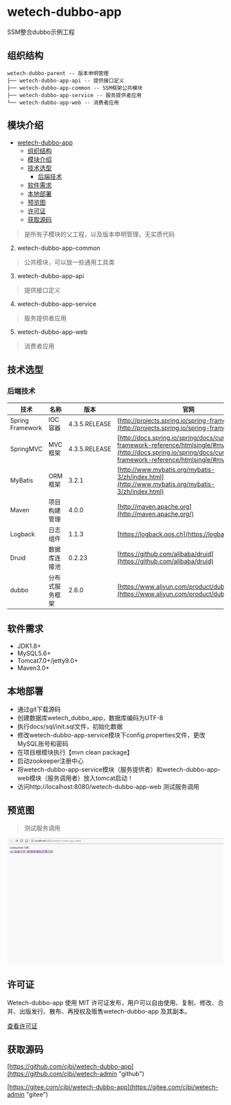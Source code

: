 # wetech-dubbo-app

SSM整合dubbo示例工程

## 组织结构

```
wetech-dubbo-parent -- 版本申明管理
├── wetech-dubbo-app-api -- 提供接口定义
├── wetech-dubbo-app-common -- SSM框架公共模块
├── wetech-dubbo-app-service -- 服务提供者应用
└── wetech-dubbo-app-web -- 消费者应用
```

## 模块介绍

- [wetech-dubbo-app](#wetech-dubbo-app)
    - [组织结构](#%E7%BB%84%E7%BB%87%E7%BB%93%E6%9E%84)
    - [模块介绍](#%E6%A8%A1%E5%9D%97%E4%BB%8B%E7%BB%8D)
    - [技术选型](#%E6%8A%80%E6%9C%AF%E9%80%89%E5%9E%8B)
        - [后端技术](#%E5%90%8E%E7%AB%AF%E6%8A%80%E6%9C%AF)
    - [软件需求](#%E8%BD%AF%E4%BB%B6%E9%9C%80%E6%B1%82)
    - [本地部署](#%E6%9C%AC%E5%9C%B0%E9%83%A8%E7%BD%B2)
    - [预览图](#%E9%A2%84%E8%A7%88%E5%9B%BE)
    - [许可证](#%E8%AE%B8%E5%8F%AF%E8%AF%81)
    - [获取源码](#%E8%8E%B7%E5%8F%96%E6%BA%90%E7%A0%81)

> 是所有子模块的父工程，以及版本申明管理，无实质代码

2. wetech-dubbo-app-common

> 公共模块，可以放一些通用工具类

3. wetech-dubbo-app-api

> 提供接口定义

4. wetech-dubbo-app-service

> 服务提供者应用

5. wetech-dubbo-app-web

> 消费者应用

## 技术选型

### 后端技术

技术 | 名称 | 版本 | 官网
----|------|----|----
Spring Framework | IOC容器 | 4.3.5.RELEASE | [http://projects.spring.io/spring-framework/](http://projects.spring.io/spring-framework/)
SpringMVC | MVC框架 | 4.3.5.RELEASE |  [http://docs.spring.io/spring/docs/current/spring-framework-reference/htmlsingle/#mvc](http://docs.spring.io/spring/docs/current/spring-framework-reference/htmlsingle/#mvc)
MyBatis | ORM框架 | 3.2.1 |  [http://www.mybatis.org/mybatis-3/zh/index.html](http://www.mybatis.org/mybatis-3/zh/index.html)
Maven | 项目构建管理 | 4.0.0 |  [http://maven.apache.org](http://maven.apache.org/)
Logback | 日志组件 | 1.1.3 |  [https://logback.qos.ch](https://logback.qos.ch/)
Druid | 数据库连接池 | 0.2.23 |  [https://github.com/alibaba/druid](https://github.com/alibaba/druid)
dubbo | 分布式服务框架 | 2.6.0 |  [https://www.aliyun.com/product/dubbo/](https://www.aliyun.com/product/dubbo/)

## 软件需求

- JDK1.8+
- MySQL5.6+
- Tomcat7.0+/jetty9.0+
- Maven3.0+

## 本地部署

- 通过git下载源码
- 创建数据库wetech_dubbo_app，数据库编码为UTF-8
- 执行docs/sql/init.sql文件，初始化数据
- 修改wetech-dubbo-app-service模块下config.properties文件，更改MySQL账号和密码
- 在项目根模块执行【mvn clean package】
- 启动zookeeper注册中心
- 将wetech-dubbo-app-service模块（服务提供者）和wetech-dubbo-app-web模块（服务调用者）放入tomcat启动！
- 访问http://localhost:8080/wetech-dubbo-app-web 测试服务调用

## 预览图


> 测试服务调用

![](docs/preview/3.gif)

## 许可证

Wetech-dubbo-app 使用 MIT 许可证发布，用户可以自由使用、复制、修改、合并、出版发行、散布、再授权及贩售wetech-dubbo-app 及其副本。

[查看许可证](LICENSE "LICENSE")

## 获取源码

 [https://github.com/cjbi/wetech-dubbo-app](https://github.com/cjbi/wetech-admin "github")

 [https://gitee.com/cjbi/wetech-dubbo-app](https://gitee.com/cjbi/wetech-admin "gitee")

